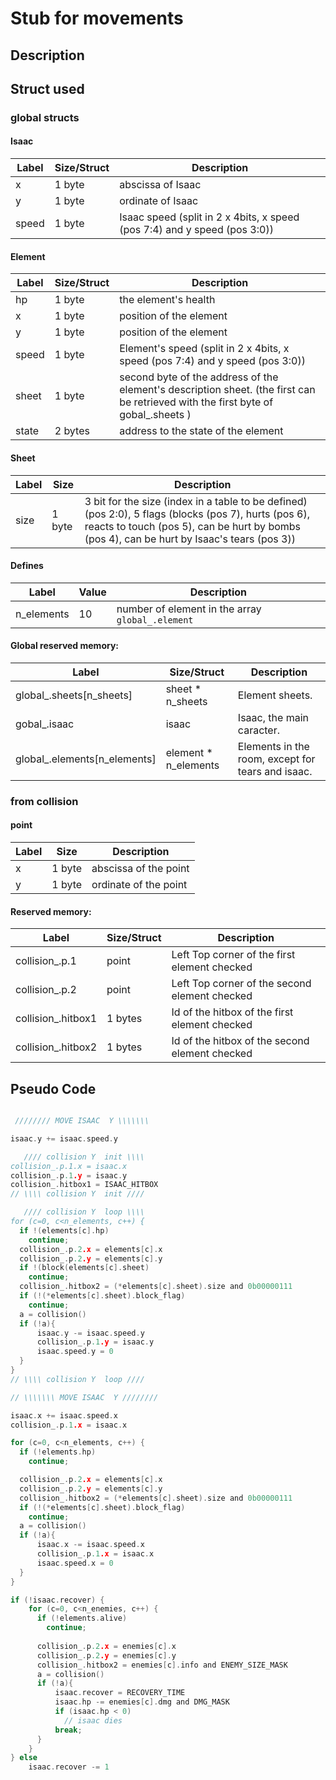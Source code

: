 # Stub for movements

## Description

## Struct used

### global structs

#### Isaac

| Label | Size/Struct | Description |
| ----- | ---- | ----------- |
| x | 1 byte | abscissa of Isaac |
| y | 1 byte | ordinate of Isaac |
| speed | 1 byte | Isaac speed (split in 2 x 4bits, x speed (pos 7:4) and y speed (pos 3:0)) |

#### Element

| Label | Size/Struct | Description |
| ----- | ---- | ----------- |
| hp | 1 byte | the element's health |
| x | 1 byte | position of the element |
| y | 1 byte | position of the element |
| speed | 1 byte | Element's speed (split in 2 x 4bits, x speed (pos 7:4) and y speed (pos 3:0)) |
| sheet | 1 byte | second byte of the address of the element's description sheet. (the first can be retrieved with the first byte of gobal_.sheets ) |
| state | 2 bytes | address to the state of the element |

#### Sheet

| Label | Size | Description |
| ----- | ---- | ----------- |
| size | 1 byte | 3 bit for the size (index in a table to be defined) (pos 2:0), 5 flags (blocks (pos 7), hurts (pos 6), reacts to touch (pos 5), can be hurt by bombs (pos 4), can be hurt by Isaac's tears (pos 3)) |

#### Defines

| Label | Value | Description |
| ----- | ----- | ----------- |
| n_elements | 10 | number of element in the array `global_.element` |

#### Global reserved memory:

| Label | Size/Struct |  Description  |
| ------------- | ---------- | ----------- |
| global_.sheets[n_sheets]         | sheet * n_sheets   | Element sheets.           |
| gobal_.isaac                   | isaac               | Isaac, the main caracter. |
| global_.elements[n_elements]    | element * n_elements | Elements in the room, except for tears and isaac. |

### from collision

#### point

| Label | Size |  Description  |
| ------------- | ---------- | ----------- |
| x | 1 byte | abscissa of the point |
| y | 1 byte | ordinate of the point |

#### Reserved memory:

| Label | Size/Struct |  Description  |
| ------------- | ---------- | ----------- |
| collision_.p.1 | point | Left Top corner of the first element checked |
| collision_.p.2 | point | Left Top corner of the second element checked |
| collision_.hitbox1| 1 bytes| Id of the hitbox of the first element checked |
| collision_.hitbox2| 1 bytes| Id of the hitbox of the second element checked |

## Pseudo Code

~~~C

 //////// MOVE ISAAC  Y \\\\\\\

isaac.y += isaac.speed.y

   //// collision Y  init \\\\
collision_.p.1.x = isaac.x
collision_.p.1.y = isaac.y
collision_.hitbox1 = ISAAC_HITBOX
// \\\\ collision Y  init ////

   //// collision Y  loop \\\\
for (c=0, c<n_elements, c++) {
  if !(elements[c].hp)
    continue;
  collision_.p.2.x = elements[c].x
  collision_.p.2.y = elements[c].y
  if !(block(elements[c].sheet)
    continue;
  collision_.hitbox2 = (*elements[c].sheet).size and 0b00000111
  if (!(*elements[c].sheet).block_flag)
    continue;
  a = collision()
  if (!a){
      isaac.y -= isaac.speed.y
      collision_.p.1.y = isaac.y
      isaac.speed.y = 0
  }
}
// \\\\ collision Y  loop ////

// \\\\\\\ MOVE ISAAC  Y ////////

isaac.x += isaac.speed.x
collision_.p.1.x = isaac.x

for (c=0, c<n_elements, c++) {
  if (!elements.hp)
    continue;

  collision_.p.2.x = elements[c].x
  collision_.p.2.y = elements[c].y
  collision_.hitbox2 = (*elements[c].sheet).size and 0b00000111
  if (!(*elements[c].sheet).block_flag)
    continue;
  a = collision()
  if (!a){
      isaac.x -= isaac.speed.x
      collision_.p.1.x = isaac.x
      isaac.speed.x = 0
  }
}

if (!isaac.recover) {
    for (c=0, c<n_enemies, c++) {
      if (!elements.alive)
        continue;
    
      collision_.p.2.x = enemies[c].x
      collision_.p.2.y = enemies[c].y
      collision_.hitbox2 = enemies[c].info and ENEMY_SIZE_MASK
      a = collision()
      if (!a){
          isaac.recover = RECOVERY_TIME
          isaac.hp -= enemies[c].dmg and DMG_MASK
          if (isaac.hp < 0)
            // isaac dies
          break;
      }
    }
} else
    isaac.recover -= 1

~~~
